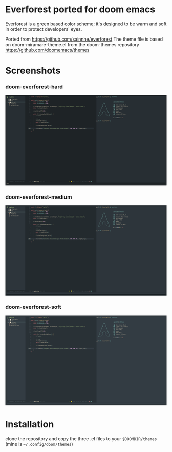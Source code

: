 # Everforest ported for doom emacs
Everforest is a green based color scheme; it's designed to be warm and soft in order to protect developers' eyes.

Ported from https://github.com/sainnhe/everforest
The theme file is based on doom-miramare-theme.el from the doom-themes repository https://github.com/doomemacs/themes

# Screenshots
### doom-everforest-hard
![image](https://github.com/Echinoidea/doom-everforest/blob/master/screenshots/everforest-hard.png)

### doom-everforest-medium
![image](https://github.com/Echinoidea/doom-everforest/blob/master/screenshots/everforest-medium.png)

### doom-everforest-soft
![image](https://github.com/Echinoidea/doom-everforest/blob/master/screenshots/everforest-soft.png)

# Installation
clone the repository and copy the three .el files to your `$DOOMDIR/themes` (mine is `~/.config/doom/themes`)


